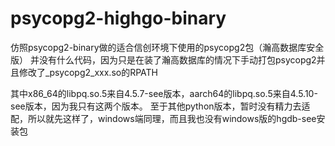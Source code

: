 # psycopg2-highgo-binary

仿照psycopg2-binary做的适合信创环境下使用的psycopg2包（瀚高数据库安全版）
并没有什么代码，因为只是在装了瀚高数据库的情况下手动打包psycopg2并且修改了_psycopg2_xxx.so的RPATH

其中x86_64的libpq.so.5来自4.5.7-see版本，aarch64的libpq.so.5来自4.5.10-see版本，因为我只有这两个版本。
至于其他python版本，暂时没有精力去适配，所以就先这样了，windows端同理，而且我也没有windows版的hgdb-see安装包
